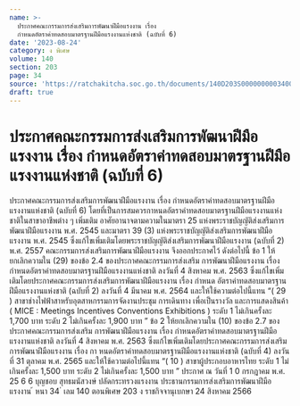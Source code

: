 ```yaml
---
name: >-
  ประกาศคณะกรรมการส่งเสริมการพัฒนาฝีมือแรงงาน เรื่อง
  กำหนดอัตราค่าทดสอบมาตรฐานฝีมือแรงงานแห่งชาติ (ฉบับที่ 6)
date: '2023-08-24'
category: ง พิเศษ
volume: 140
section: 203
page: 34
source: 'https://ratchakitcha.soc.go.th/documents/140D203S0000000003400.pdf'
draft: true
---
```


# ประกาศคณะกรรมการส่งเสริมการพัฒนาฝีมือแรงงาน เรื่อง กำหนดอัตราค่าทดสอบมาตรฐานฝีมือแรงงานแห่งชาติ (ฉบับที่ 6)

ประกาศคณะกรรมการส่งเสริมการพัฒนาฝีมือแรงงาน เรื่อง กำหนดอัตราค่าทดสอบมาตรฐานฝีมือแรงงานแห่งชาติ (ฉบับที่ 6) โดยที่เป็นการสมควรกาหนดอัตราค่าทดสอบมาตรฐานฝีมือแรงงานแห่งชาติในสาขาอาชีพต่าง ๆ เพิ่มเติม อาศัยอานาจตามความในมาตรา 25 แห่งพระราชบัญญัติส่งเสริมการพัฒนาฝีมือแรงงาน พ.ศ. 2545 และมาตรา 39 (3) แห่งพระราชบัญญัติส่งเสริมการพัฒนาฝีมือแรงงาน พ.ศ. 2545 ซึ่งแก้ไขเพิ่มเติมโดยพระราชบัญญัติส่งเสริมการพัฒนาฝีมือแรงงาน (ฉบับที่ 2) พ.ศ. 2557 คณะกรรมการส่งเสริมการพัฒนาฝีมือแรงงาน จึงออกประกาศไว้ ดังต่อไปนี้ ข้อ 1 ให้ยกเลิกความใน (29) ของข้อ 2.4 ของประกาศคณะกรรมการส่งเสริม การพัฒนาฝีมือแรงงาน เรื่อง กำหนดอัตราค่าทดสอบมาตรฐานฝีมือแรงงานแห่งชาติ ลงวันที่ 4 สิงหาคม พ.ศ. 2563 ซึ่งแก้ไขเพิ่มเติมโดยประกาศคณะกรรมการส่งเสริมการพัฒนาฝีมือแรงงาน เรื่อง กำหนด อัตราค่าทดสอบมาตรฐานฝีมือแรงงานแห่งชาติ (ฉบับที่ 2) ลงวันที่ 4 มีนาคม พ.ศ. 2564 และให้ใช้ความต่อไปนี้แทน “( 29 ) สาขาช่างไฟฟ้าสาหรับอุตสาหกรรมการจัดงานประชุม การเดินทาง เพื่อเป็นรางวัล และการแสดงสินค้า ( MICE : Meetings Incentives Conventions Exhibitions ) ระดับ 1 ไม่เกินครั้งละ 1,700 บาท ระดับ 2 ไม่เกินครั้งละ 1,900 บาท ” ข้อ 2 ให้ยกเลิกความใน (10) ของข้อ 2.7 ของประกาศคณะกรรมการส่งเสริม การพัฒนาฝีมือแรงงาน เรื่อง กำหนดอัตราค่าทดสอบมาตรฐานฝีมือแรงงานแห่งชาติ ลงวันที่ 4 สิงหาคม พ.ศ. 2563 ซึ่งแก้ไขเพิ่มเติมโดยประกาศคณะกรรมการส่งเสริมการพัฒนาฝีมือแรงงาน เรื่อง กา หนดอัตราค่าทดสอบมาตรฐานฝีมือแรงงานแห่งชาติ (ฉบับที่ 4) ลงวันที่ 31 ตุลาคม พ.ศ. 2565 และให้ใช้ความต่อไปนี้แทน “( 10 ) สาขาผู้ประกอบอาหารไทย ระดับ 1 ไม่เกินครั้งละ 1,500 บาท ระดับ 2 ไม่เกินครั้งละ 1,500 บาท ” ประกาศ ณ วันที่ 1 0 กรกฎาคม พ.ศ. 25 6 6 บุญชอบ สุทธมนัสวงษ์ ปลัดกระทรวงแรงงาน ประธานกรรมการส่งเสริมการพัฒนาฝีมือแรงงาน ้ หนา 34 ่ เลม 140 ตอนพิเศษ 203 ง ราชกิจจานุเบกษา 24 สิงหาคม 2566
